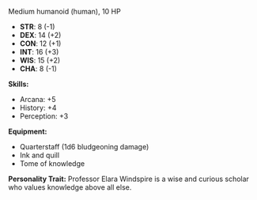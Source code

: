 Medium humanoid (human), 10 HP

- **STR**: 8 (-1)
- **DEX**: 14 (+2)
- **CON**: 12 (+1)
- **INT**: 16 (+3)
- **WIS**: 15 (+2)
- **CHA**: 8 (-1)

**Skills:**

- Arcana: +5
- History: +4
- Perception: +3

**Equipment:**

- Quarterstaff (1d6 bludgeoning damage)
- Ink and quill
- Tome of knowledge

**Personality Trait:** Professor Elara Windspire is a wise and curious scholar who values knowledge above all else.